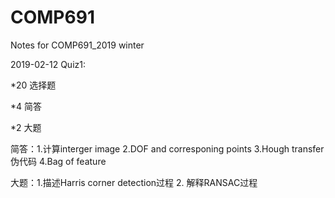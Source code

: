 # COMP691
Notes for COMP691_2019 winter 

2019-02-12
Quiz1:

*20 选择题

*4 简答

*2 大题

简答：1.计算interger image 2.DOF and corresponing points 3.Hough transfer 伪代码 4.Bag of feature

大题：1.描述Harris corner detection过程 2. 解释RANSAC过程
